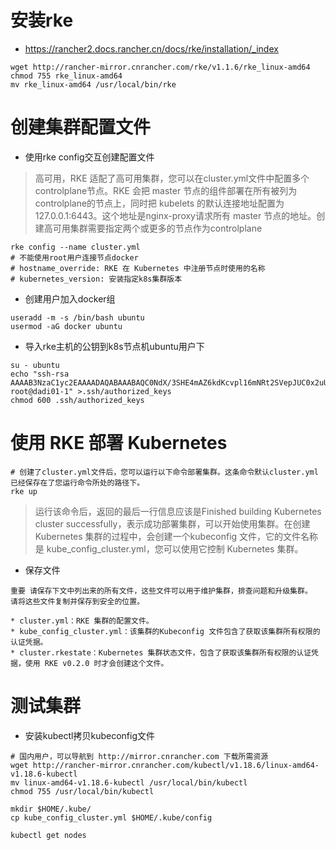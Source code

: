 # 安装rke
* https://rancher2.docs.rancher.cn/docs/rke/installation/_index
```
wget http://rancher-mirror.cnrancher.com/rke/v1.1.6/rke_linux-amd64
chmod 755 rke_linux-amd64
mv rke_linux-amd64 /usr/local/bin/rke
```

# 创建集群配置文件
* 使用rke config交互创建配置文件
>高可用，RKE 适配了高可用集群，您可以在cluster.yml文件中配置多个controlplane节点。RKE 会把 master 节点的组件部署在所有被列为controlplane的节点上，同时把 kubelets 的默认连接地址配置为127.0.0.1:6443。这个地址是nginx-proxy请求所有 master 节点的地址。创建高可用集群需要指定两个或更多的节点作为controlplane
```
rke config --name cluster.yml  
# 不能使用root用户连接节点docker
# hostname_override: RKE 在 Kubernetes 中注册节点时使用的名称
# kubernetes_version: 安装指定k8s集群版本
```

* 创建用户加入docker组
```
useradd -m -s /bin/bash ubuntu
usermod -aG docker ubuntu
```

* 导入rke主机的公钥到k8s节点机ubuntu用户下
```
su - ubuntu
echo "ssh-rsa AAAAB3NzaC1yc2EAAAADAQABAAABAQC0NdX/3SHE4mAZ6kdKcvpl16mNRt2SVepJUC0x2uUQt5lvp8Albx2plp6tpIlDTWub6aU2F7IcdSmDFMTBrjw5mjY8jdyeEoQZNojw2/izHi9FuEAJsLLjfE2fGXlHkJFvGnoNxL6sQ00U7UNyaIK0nm+dZBt2kIhFONuzScfTnsj+vrmA10Vk4NywzN/wkDqfQTsxngwXADX/4o4mECsJvjvwN6+DgnIst3SYnLNfSFpURCNIloKzRWCHckQiUYyaHO6XpRd/wrxRAD6rLg88f0wIpbNukGoASIZ5zzps+1meavTCm1qePvLX9xSwV0a1KzNHzCH7TSWqqlFWL6y3 root@dadi01-1" >.ssh/authorized_keys
chmod 600 .ssh/authorized_keys
```

# 使用 RKE 部署 Kubernetes
```
# 创建了cluster.yml文件后，您可以运行以下命令部署集群。这条命令默认cluster.yml已经保存在了您运行命令所处的路径下。
rke up
```
>运行该命令后，返回的最后一行信息应该是Finished building Kubernetes cluster successfully，表示成功部署集群，可以开始使用集群。在创建 Kubernetes 集群的过程中，会创建一个kubeconfig 文件，它的文件名称是 kube_config_cluster.yml，您可以使用它控制 Kubernetes 集群。

* 保存文件
```
重要 请保存下文中列出来的所有文件，这些文件可以用于维护集群，排查问题和升级集群。
请将这些文件复制并保存到安全的位置。

* cluster.yml：RKE 集群的配置文件。
* kube_config_cluster.yml：该集群的Kubeconfig 文件包含了获取该集群所有权限的认证凭据。
* cluster.rkestate：Kubernetes 集群状态文件，包含了获取该集群所有权限的认证凭据，使用 RKE v0.2.0 时才会创建这个文件。
```

# 测试集群
* 安装kubectl拷贝kubeconfig文件
```
# 国内用户，可以导航到 http://mirror.cnrancher.com 下载所需资源
wget http://rancher-mirror.cnrancher.com/kubectl/v1.18.6/linux-amd64-v1.18.6-kubectl
mv linux-amd64-v1.18.6-kubectl /usr/local/bin/kubectl
chmod 755 /usr/local/bin/kubectl

mkdir $HOME/.kube/
cp kube_config_cluster.yml $HOME/.kube/config
```
```
kubectl get nodes
```
